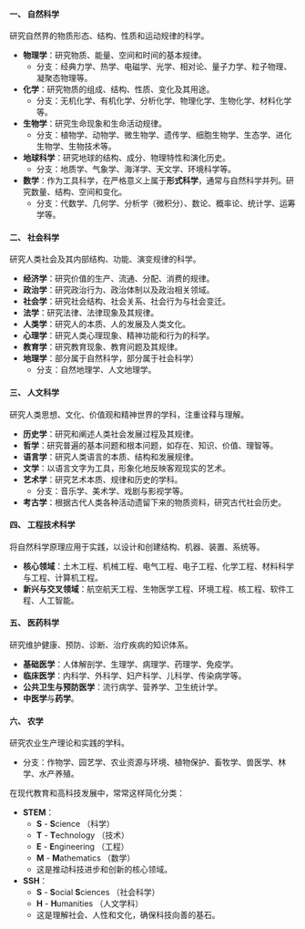 
#### **一、 自然科学**
研究自然界的物质形态、结构、性质和运动规律的科学。
- **物理学**：研究物质、能量、空间和时间的基本规律。
    - 分支：经典力学、热学、电磁学、光学、相对论、量子力学、粒子物理、凝聚态物理等。
- **化学**：研究物质的组成、结构、性质、变化及其用途。
    - 分支：无机化学、有机化学、分析化学、物理化学、生物化学、材料化学等。
- **生物学**：研究生命现象和生命活动规律。
    - 分支：植物学、动物学、微生物学、遗传学、细胞生物学、生态学、进化生物学、生物技术等。
- **地球科学**：研究地球的结构、成分、物理特性和演化历史。
    - 分支：地质学、气象学、海洋学、天文学、环境科学等。
- **数学**：作为工具科学，在严格意义上属于**形式科学**，通常与自然科学并列。研究数量、结构、空间和变化。
    - 分支：代数学、几何学、分析学（微积分）、数论、概率论、统计学、运筹学等。
#### **二、 社会科学**
研究人类社会及其内部结构、功能、演变规律的科学。
- **经济学**：研究价值的生产、流通、分配、消费的规律。
- **政治学**：研究政治行为、政治体制以及政治相关领域。
- **社会学**：研究社会结构、社会关系、社会行为与社会变迁。
- **法学**：研究法律、法律现象及其规律。
- **人类学**：研究人的本质、人的发展及人类文化。
- **心理学**：研究人类心理现象、精神功能和行为的科学。
- **教育学**：研究教育现象、教育问题及其规律。
- **地理学**：部分属于自然科学，部分属于社会科学）
    - 分支：自然地理学、人文地理学。
#### **三、 人文科学**

研究人类思想、文化、价值观和精神世界的学科，注重诠释与理解。
- **历史学**：研究和阐述人类社会发展过程及其规律。
- **哲学**：研究普遍的基本问题和根本问题，如存在、知识、价值、理智等。
- **语言学**：研究人类语言的本质、结构和发展规律。
- **文学**：以语言文字为工具，形象化地反映客观现实的艺术。
- **艺术学**：研究艺术本质、规律和历史的学科。
    - 分支：音乐学、美术学、戏剧与影视学等。
- **考古学**：根据古代人类各种活动遗留下来的物质资料，研究古代社会历史。

#### **四、 工程技术科学**
将自然科学原理应用于实践，以设计和创建结构、机器、装置、系统等。
- **核心领域**：土木工程、机械工程、电气工程、电子工程、化学工程、材料科学与工程、计算机工程。
- **新兴与交叉领域**：航空航天工程、生物医学工程、环境工程、核工程、软件工程、人工智能。

#### **五、 医药科学**
研究维护健康、预防、诊断、治疗疾病的知识体系。
- **基础医学**：人体解剖学、生理学、病理学、药理学、免疫学。
- **临床医学**：内科学、外科学、妇产科学、儿科学、传染病学等。
- **公共卫生与预防医学**：流行病学、营养学、卫生统计学。
- **中医学**与**药学**。
#### **六、 农学**
研究农业生产理论和实践的学科。
- 分支：作物学、园艺学、农业资源与环境、植物保护、畜牧学、兽医学、林学、水产养殖。


在现代教育和高科技发展中，常常这样简化分类：
- **STEM**：
    - **S** - **S**cience （科学）
    - **T** - **T**echnology （技术）
    - **E** - **E**ngineering （工程）
    - **M** - **M**athematics （数学）
    - 这是推动科技进步和创新的核心领域。
- **SSH**：
    - **S** - **S**ocial **S**ciences （社会科学）
    - **H** - **H**umanities （人文学科）
    - 这是理解社会、人性和文化，确保科技向善的基石。